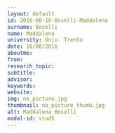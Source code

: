 ```yaml
---
layout: default 
id: 2016-08-16-Boselli-Maddalena
surname: Boselli
name: Maddalena
university: Univ. Trento
date: 16/08/2016
aboutme: 
from: 
research_topic: 
subtitle: 
advisor: 
keywords: 
website: 
img: no_picture.jpg
thumbnail: no_picture_thumb.jpg
alt: Maddalena Boselli
modal-id: stud5
---
```

